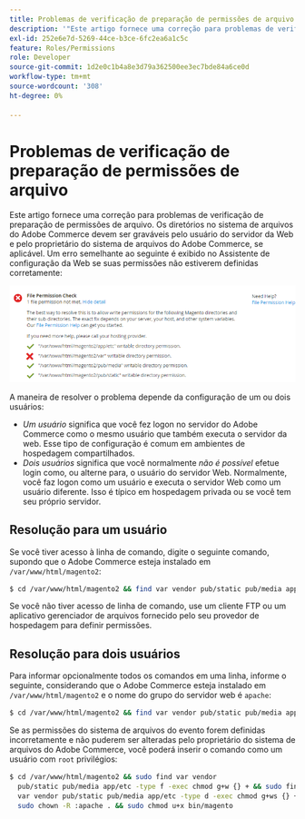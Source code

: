 ```yaml
---
title: Problemas de verificação de preparação de permissões de arquivo
description: '"Este artigo fornece uma correção para problemas de verificação de preparação de permissões de arquivo. Os diretórios no sistema de arquivos do Adobe Commerce devem ser graváveis pelo usuário do servidor da Web e pelo proprietário do sistema de arquivos do Adobe Commerce, se aplicável. Um erro semelhante ao seguinte é exibido no Assistente de configuração da Web se suas permissões não estiverem definidas corretamente:'''
exl-id: 252e6e7d-5269-44ce-b3ce-6fc2ea6a1c5c
feature: Roles/Permissions
role: Developer
source-git-commit: 1d2e0c1b4a8e3d79a362500ee3ec7bde84a6ce0d
workflow-type: tm+mt
source-wordcount: '308'
ht-degree: 0%

---
```


# Problemas de verificação de preparação de permissões de arquivo

Este artigo fornece uma correção para problemas de verificação de preparação de permissões de arquivo. Os diretórios no sistema de arquivos do Adobe Commerce devem ser graváveis pelo usuário do servidor da Web e pelo proprietário do sistema de arquivos do Adobe Commerce, se aplicável. Um erro semelhante ao seguinte é exibido no Assistente de configuração da Web se suas permissões não estiverem definidas corretamente:

![install_rc_file-perms.png](assets/install_rc_file-perms.png)

A maneira de resolver o problema depende da configuração de um ou dois usuários:

* *Um usuário* significa que você fez logon no servidor do Adobe Commerce como o mesmo usuário que também executa o servidor da web. Esse tipo de configuração é comum em ambientes de hospedagem compartilhados.
* *Dois usuários* significa que você normalmente *não é possível* efetue login como, ou alterne para, o usuário do servidor Web. Normalmente, você faz logon como um usuário e executa o servidor Web como um usuário diferente. Isso é típico em hospedagem privada ou se você tem seu próprio servidor.

## Resolução para um usuário

Se você tiver acesso à linha de comando, digite o seguinte comando, supondo que o Adobe Commerce esteja instalado em `/var/www/html/magento2`:

```bash
$ cd /var/www/html/magento2 && find var vendor pub/static pub/media app/etc -type f -exec chmod g+w {} + && find var vendor pub/static pub/media app/etc -type d -exec chmod g+w {} + && chmod u+x bin/magento
```

Se você não tiver acesso de linha de comando, use um cliente FTP ou um aplicativo gerenciador de arquivos fornecido pelo seu provedor de hospedagem para definir permissões.

## Resolução para dois usuários

Para informar opcionalmente todos os comandos em uma linha, informe o seguinte, considerando que o Adobe Commerce esteja instalado em `/var/www/html/magento2` e o nome do grupo do servidor web é `apache`:

```bash
$ cd /var/www/html/magento2 && find var vendor pub/static pub/media app/etc -type f -exec chmod g+w {} + && find var vendor pub/static pub/media app/etc -type d -exec chmod g+ws {} + && chown -R :apache . && chmod u+x bin/magento
```

Se as permissões do sistema de arquivos do evento forem definidas incorretamente e não puderem ser alteradas pelo proprietário do sistema de arquivos do Adobe Commerce, você poderá inserir o comando como um usuário com `root` privilégios:

```bash
$ cd /var/www/html/magento2 && sudo find var vendor
  pub/static pub/media app/etc -type f -exec chmod g+w {} + && sudo find
  var vendor pub/static pub/media app/etc -type d -exec chmod g+ws {} + &&
  sudo chown -R :apache . && sudo chmod u+x bin/magento
```
